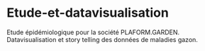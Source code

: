 # Etude-et-datavisualisation
Etude épidémiologique pour la société PLAFORM.GARDEN. Datavisualisation et story telling des données de maladies gazon.
